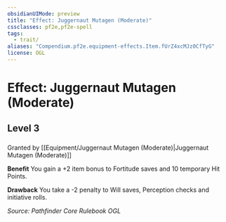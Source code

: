 ```yaml
---
obsidianUIMode: preview
title: "Effect: Juggernaut Mutagen (Moderate)"
cssclasses: pf2e,pf2e-spell
tags:
  - trait/
aliases: "Compendium.pf2e.equipment-effects.Item.fUrZ4xcMJz0CfTyG"
license: OGL
---
```

# Effect: Juggernaut Mutagen (Moderate)
## Level 3
### 






Granted by [[Equipment/Juggernaut Mutagen (Moderate)|Juggernaut Mutagen (Moderate)]]

**Benefit** You gain a +2 item bonus to Fortitude saves and 10 temporary Hit Points.

**Drawback** You take a -2 penalty to Will saves, Perception checks and initiative rolls.

*Source: Pathfinder Core Rulebook*
*OGL*